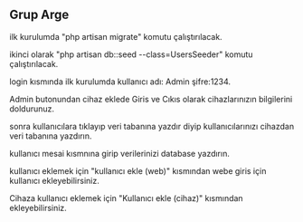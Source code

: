   <h2>Grup Arge</h2>  
    
 ilk kurulumda "php artisan migrate" komutu çalıştırılacak.

 ikinci olarak "php artisan db::seed --class=UsersSeeder" komutu çalıştırılacak.

 login kısmında ilk kurulumda kullanıcı adı: Admin şifre:1234.

 Admin butonundan cihaz eklede Giris ve Cıkıs olarak cihazlarınızın bilgilerini doldurunuz.

 sonra kullanıcılara tıklayıp veri tabanına yazdır diyip kullanıcılarınızı cihazdan veri tabanına yazdırın.

 kullanıcı mesai kısmnına girip verilerinizi database yazdırın.

 kullanıcı eklemek için "kullanıcı ekle (web)" kısmından webe giris için kullanıcı ekleyebilirsiniz.

 Cihaza kullanıcı eklemek için "Kullanıcı ekle (cihaz)" kısmından ekleyebilirsiniz.
